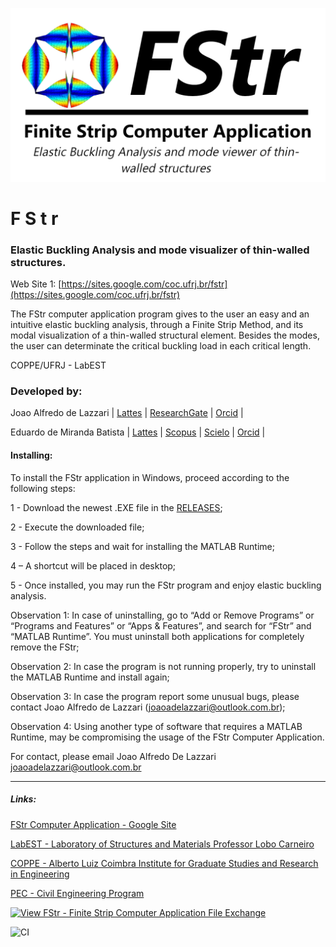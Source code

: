 ![](https://github.com/joaoadelazzari/FStr/blob/master/images/logos/logo2020_1.png?raw=true)

# F S t r
### Elastic Buckling Analysis and mode visualizer of thin-walled structures.

Web Site 1: [https://sites.google.com/coc.ufrj.br/fstr](https://sites.google.com/coc.ufrj.br/fstr)

The FStr computer application program gives to the user an easy and an intuitive  elastic buckling analysis, through a Finite Strip Method, and its modal visualization of a thin-walled structural element. Besides the modes, the user can determinate the critical buckling load in each critical length.

COPPE/UFRJ - LabEST


### Developed by:

Joao Alfredo de Lazzari | [Lattes](http://buscatextual.cnpq.br/buscatextual/visualizacv.do?id=K4675146P1&tokenCaptchar=03AGdBq24dYYI4uCcXH03Xnsv5BqcQqmejviIQmwzqponk_CWJ9BTrrWhqrGbuEjfrVp3evk9TVt4b36_GiGvAIUUN-xszy97zZwe03gre23H_dBAWxjXo7enApMFl1bJ_pe4LmQKz7b0Ej5Ydzx2D_zk_28zuD4tMOht2oeL0psjkw8sS1Wl9JtMWA_Kw-jVQIoyPwZFvwfsymPwT-YCvIJzM6v9IVaOxmcolU3Cx0rNxI6p8QB8m9gAkDBPbkIn9FA2WREJajvlAUGIAlZvduK3JH8ZmWWjMerd3hpii5oD2a_-4PiNnAJ_EftZ3htX5KxbWcDLb28J5piMNsK4p-oXoNt7WtjSIKmXxCtDHm7aYMzwRQgHRieRGsxMnNJA5x1UCwYrO4NPwwbjDCiJch58_-eXumSaaDlLrCBjlh-Cv68pOQOOH-TwUyPowLFGfEeoNFIUsal_BcA48u2pVwEKGAje99Ac71w) | [ResearchGate](https://www.researchgate.net/profile/Joao_Alfredo_De_Lazzari) | [Orcid](https://orcid.org/0000-0002-3176-3006) |


Eduardo de Miranda Batista  | [Lattes](http://lattes.cnpq.br/9045444814367137) | [Scopus](https://www.scopus.com/authid/detail.uri?authorId=7006940844) | [Scielo](https://www.scielo.br/cgi-bin/wxis.exe/iah/?IsisScript=iah/iah.xis&base=article^dlibrary&fmt=iso.pft&lang=i&nextAction=lnk&indexSearch=AU&exprSearch=BATISTA,+EDUARDO+DE+MIRANDA) | [Orcid](https://orcid.org/0000-0002-6317-6789) |


<!-- * * * -->


#### Installing:

To install the FStr application in Windows, proceed according to the following steps:

1 - Download the newest .EXE file in the [RELEASES](https://github.com/joaoadelazzari/FStr/releases/);

2 - Execute the downloaded file;

3 - Follow the steps and wait for installing the MATLAB Runtime;

4 – A shortcut will be placed in desktop;

5 - Once installed, you may run the FStr program and enjoy elastic buckling analysis.

Observation 1: In case of uninstalling, go to “Add or Remove Programs” or “Programs and Features” or “Apps & Features”, and search for “FStr” and “MATLAB Runtime”. You must uninstall both applications for completely remove the FStr;

Observation 2: In case the program is not running properly, try to uninstall the MATLAB Runtime and install again;

Observation 3: In case the program report some unusual bugs, please contact Joao Alfredo de Lazzari (joaoadelazzari@outlook.com.br);

Observation 4: Using another type of software that requires a MATLAB Runtime, may be compromising the usage of the FStr Computer Application.


For contact, please email Joao Alfredo De Lazzari
joaoadelazzari@outlook.com.br

* * *

##### Links:

[FStr Computer Application - Google Site](https://sites.google.com/coc.ufrj.br/fstr)

[LabEST - Laboratory of Structures and Materials Professor Lobo Carneiro](http://www.labest.coc.ufrj.br/)

[COPPE - Alberto Luiz Coimbra Institute for Graduate Studies and Research in Engineering](https://coppe.ufrj.br/en/)

[PEC - Civil Engineering Program](http://www.coc.ufrj.br/en/)



[![View FStr - Finite Strip Computer Application File Exchange](https://www.mathworks.com/matlabcentral/images/matlab-file-exchange.svg)](https://www.mathworks.com/matlabcentral/fileexchange/74306)

![CI](https://github.com/joaoadelazzari/FStr/workflows/CI/badge.svg)
